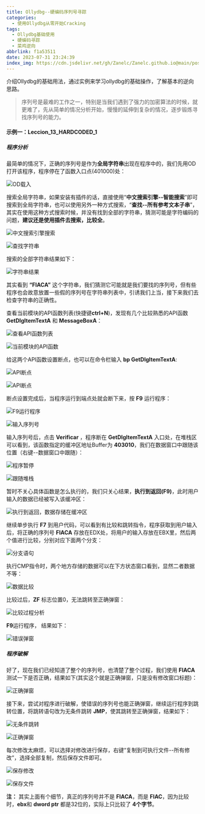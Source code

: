 ```yaml
---
title: Ollydbg--硬编码序列号寻踪
categories:
  - 使用Ollydbg从零开始Cracking
tags:
  - Ollydbg基础使用
  - 硬编码寻踪
  - 菜鸡逆向
abbrlink: f1a53511
date: 2023-07-31 23:24:39
index_img: https://cdn.jsdelivr.net/gh/Zanelc/Zanelc.github.io@main/posts/f1a53511/title.png
---
```

介绍Ollydbg的基础用法，通过实例来学习ollydbg的基础操作，了解基本的逆向思路。
<!--more-->

> 序列号是最难的工作之一，特别是当我们遇到了强力的加密算法的时候，就更难了，先从简单的情况分析开始，慢慢的延伸到复杂的情况，逐步锻炼寻找序列号的能力。

#### 示例一：Leccion_13_HARDCODED_1

##### 程序分析

最简单的情况下，正确的序列号是作为**全局字符串**出现在程序中的，我们先用OD打开该程序，程序停在了函数入口点(401000)处：

![OD载入](https://cdn.jsdelivr.net/gh/Zanelc/Zanelc.github.io@main/posts/f1a53511/image-20230731234434167.png)

搜索全局字符串，如果安装有插件的话，直接使用“**中文搜索引擎--智能搜索**”即可搜索到全局字符串，也可以使用另外一种方式搜索，“**查找--所有参考文本子串**”，其实在使用这种方式搜索时候，并没有找到全部的字符串，猜测可能是字符编码的问题，**建议还是使用插件去搜索，比较全**。

![中文搜索引擎搜索](https://cdn.jsdelivr.net/gh/Zanelc/Zanelc.github.io@main/posts/f1a53511/image-20230731234735665.png)

![查找字符串](https://cdn.jsdelivr.net/gh/Zanelc/Zanelc.github.io@main/posts/f1a53511/image-20230731235143887.png)

搜索的全部字符串结果如下：

![字符串结果](https://cdn.jsdelivr.net/gh/Zanelc/Zanelc.github.io@main/posts/f1a53511/image-20230801002630829.png)

其实看到 **“FIACA”** 这个字符串，我们猜测它可能就是我们要找的序列号，但有些程序也会故意放置一些假的序列号在字符串列表中，引诱我们上当，接下来我们去检查字符串的正确性。

查看当前模块的API函数列表(快捷键**ctrl+N**)，发现有几个比较熟悉的API函数**GetDlgItemTextA** 和 **MessageBoxA**：

![查看API函数列表](https://cdn.jsdelivr.net/gh/Zanelc/Zanelc.github.io@main/posts/f1a53511/image-20230801002846244.png)

![当前模块的API函数](https://cdn.jsdelivr.net/gh/Zanelc/Zanelc.github.io@main/posts/f1a53511/image-20230801003012079.png)

给这两个API函数设置断点，也可以在命令栏输入 **bp GetDlgItemTextA**:

![API断点](https://cdn.jsdelivr.net/gh/Zanelc/Zanelc.github.io@main/posts/f1a53511/image-20230801003210578.png)

![API断点](https://cdn.jsdelivr.net/gh/Zanelc/Zanelc.github.io@main/posts/f1a53511/image-20230801003331018.png)

断点设置完成后，当程序运行到端点处就会断下来，按 **F9** 运行程序：

![F9运行程序](https://cdn.jsdelivr.net/gh/Zanelc/Zanelc.github.io@main/posts/f1a53511/image-20230801003438364.png)

![输入序列号](https://cdn.jsdelivr.net/gh/Zanelc/Zanelc.github.io@main/posts/f1a53511/image-20230801003534063.png)

输入序列号后，点击 **Verificar** ，程序断在 **GetDlgItemTextA** 入口处，在堆栈区可以看到，该函数指定的缓冲区地址Buffer为 **403010**，我们在数据窗口中跟随该位置（右键--数据窗口中跟随）：

![程序暂停](https://cdn.jsdelivr.net/gh/Zanelc/Zanelc.github.io@main/posts/f1a53511/image-20230801003741801.png)

![跟随堆栈](https://cdn.jsdelivr.net/gh/Zanelc/Zanelc.github.io@main/posts/f1a53511/image-20230801004135535.png)

暂时不关心具体函数是怎么执行的，我们只关心结果，**执行到返回(F9)**，此时用户输入的数据已经被写入该缓冲区：

![执行到返回，数据存储在缓冲区](https://cdn.jsdelivr.net/gh/Zanelc/Zanelc.github.io@main/posts/f1a53511/image-20230801004326799.png)

继续单步执行 **F7** 到用户代码，可以看到有比较和跳转指令，程序获取到用户输入后，将正确的序列号 **FIACA** 存放在EDX处，将用户的输入存放在EBX里，然后两个值进行比较，分别对应下面两个分支：

![分支语句](https://cdn.jsdelivr.net/gh/Zanelc/Zanelc.github.io@main/posts/f1a53511/image-20230801004741217.png)

执行CMP指令时，两个地方存储的数据可以在下方状态窗口看到，显然二者数据不等：

![数据比较](https://cdn.jsdelivr.net/gh/Zanelc/Zanelc.github.io@main/posts/f1a53511/image-20230801005532580.png)

比较过后，**ZF** 标志位置0，无法跳转至正确弹窗：

![比较过程分析](https://cdn.jsdelivr.net/gh/Zanelc/Zanelc.github.io@main/posts/f1a53511/image-20230801011314334.png)

**F9**运行程序， 结果如下：

![错误弹窗](https://cdn.jsdelivr.net/gh/Zanelc/Zanelc.github.io@main/posts/f1a53511/image-20230801010114032.png)

##### 程序破解

好了，现在我们已经知道了整个的序列号，也清楚了整个过程，我们使用 **FIACA** 测试一下是否正确，结果如下(其实这个就是正确弹窗，只是没有修改窗口标题)：

![正确弹窗](https://cdn.jsdelivr.net/gh/Zanelc/Zanelc.github.io@main/posts/f1a53511/image-20230801010324846.png)

接下来，尝试对程序进行破解，使错误的序列号也能正确弹窗，继续运行程序到跳转位置，将跳转语句改为无条件跳转 **JMP**，使其跳转至正确弹窗，结果如下：

![无条件跳转](https://cdn.jsdelivr.net/gh/Zanelc/Zanelc.github.io@main/posts/f1a53511/image-20230801011511665.png)

![正确弹窗](https://cdn.jsdelivr.net/gh/Zanelc/Zanelc.github.io@main/posts/f1a53511/image-20230801011546147.png)

每次修改太麻烦，可以选择对修改进行保存，右键“复制到可执行文件--所有修改”，选择全部复制，然后保存文件即可。

![保存修改](https://cdn.jsdelivr.net/gh/Zanelc/Zanelc.github.io@main/posts/f1a53511/image-20230801011706716.png)

![保存文件](https://cdn.jsdelivr.net/gh/Zanelc/Zanelc.github.io@main/posts/f1a53511/image-20230801011827679.png)

**注：** 其实上面有个细节，真正的序列号并不是 **FIACA**，而是 **FIAC**，因为比较时，**ebx**和 **dword ptr** 都是32位的，实际上只比较了 **4个字节**。
